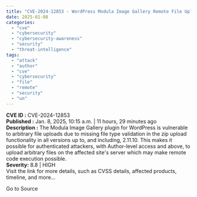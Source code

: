 ```yaml
---
title: "CVE-2024-12853 - WordPress Modula Image Gallery Remote File Upload Vulnerability"
date: 2025-01-08
categories: 
  - "cve"
  - "cybersecurity"
  - "cybersecurity-awareness"
  - "security"
  - "threat-intelligence"
tags: 
  - "attack"
  - "author"
  - "cve"
  - "cybersecurity"
  - "file"
  - "remote"
  - "security"
  - "un"
---
```


**CVE ID :** CVE-2024-12853  
**Published :** Jan. 8, 2025, 10:15 a.m. | 11 hours, 29 minutes ago  
**Description :** The Modula Image Gallery plugin for WordPress is vulnerable to arbitrary file uploads due to missing file type validation in the zip upload functionality in all versions up to, and including, 2.11.10. This makes it possible for authenticated attackers, with Author-level access and above, to upload arbitrary files on the affected site's server which may make remote code execution possible.  
**Severity:** 8.8 | HIGH  
Visit the link for more details, such as CVSS details, affected products, timeline, and more...

Go to Source
